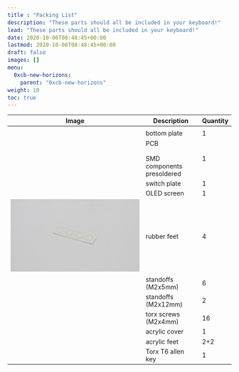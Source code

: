 ```yaml
---
title : "Packing List"
description: "These parts should all be included in your keyboard!"
lead: "These parts should all be included in your keyboard!"
date: 2020-10-06T08:48:45+00:00
lastmod: 2020-10-06T08:48:45+00:00
draft: false
images: []
menu:
  0xcb-new-horizons:
    parent: "0xcb-new-horizons"
weight: 10
toc: true
---
```


| Image                           | Description                           | Quantity |
| ------------------------------- | ------------------------------------- | -------- |
|                                 |
| ![]()                           | bottom plate                          | 1        |
| ![]()                           | PCB<br><br>SMD components presoldered | 1        |
| ![]()                           | switch plate                          | 1        |
| ![]()                           | OLED screen                           | 1        |
| ![rubber-feet](rubber-feet.jpg) | rubber feet                           | 4        |
| ![]()                           | standoffs (M2x5mm)                    | 6        |
| ![]()                           | standoffs (M2x12mm)                   | 2        |
| ![]()                           | torx screws (M2x4mm)                  | 16       |
| ![]()                           | acrylic cover                         | 1        |
| ![]()                           | acrylic feet                          | 2+2      |
| ![]()                           | Torx T6 allen key                     | 1        |